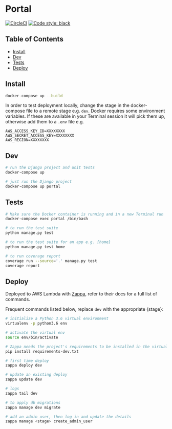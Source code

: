 # Portal

[![CircleCI](https://circleci.com/gh/sam-atkins/portal/tree/release.svg?style=svg)](https://circleci.com/gh/sam-atkins/portal/tree/release)
<a href="https://github.com/ambv/black"><img alt="Code style: black" src="https://img.shields.io/badge/code%20style-black-000000.svg"></a>

## Table of Contents

- [Install](#install)
- [Dev](#dev)
- [Tests](#tests)
- [Deploy](#deploy)

## Install

```bash
docker-compose up --build
```

In order to test deployment locally, change the stage in the docker-compose file to a remote stage e.g. `dev`. Docker requires some environment variables. If these are available in your Terminal session it will pick them up, otherwise add them to a `.env` file e.g.

```
AWS_ACCESS_KEY_ID=XXXXXXXX
AWS_SECRET_ACCESS_KEY=XXXXXXXX
AWS_REGION=XXXXXXXX
```

## Dev

```bash
# run the Django project and unit tests
docker-compose up

# just run the Django project
docker-compose up portal
```

## Tests

```bash
# Make sure the Docker container is running and in a new Terminal run
docker-compose exec portal /bin/bash

# to run the test suite
python manage.py test

# to run the test suite for an app e.g. {home}
python manage.py test home

# to run coverage report
coverage run --source='.' manage.py test
coverage report
```

## Deploy

Deployed to AWS Lambda with [Zappa](https://github.com/Miserlou/Zappa), refer to their docs for a full list of commands.

Frequent commands listed below, replace `dev` with the appropriate {stage}:

```bash
# initialize a Python 3.6 virtual environment
virtualenv -p python3.6 env

# activate the virtual env
source env/bin/activate

# Zappa needs the project's requirements to be installed in the virtual env
pip install requirements-dev.txt

# first time deploy
zappa deploy dev

# update an existing deploy
zappa update dev

# logs
zappa tail dev

# to apply db migrations
zappa manage dev migrate

# add an admin user, then log in and update the details
zappa manage <stage> create_admin_user
```
